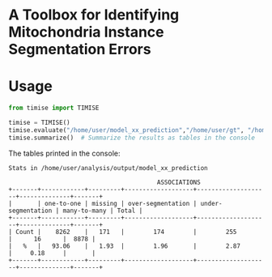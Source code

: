 # A **T**oolbox for **I**dentifying **M**itochondria **I**nstance **S**egmentation **E**rrors

# Usage

```python
from timise import TIMISE

timise = TIMISE()
timise.evaluate("/home/user/model_xx_prediction","/home/user/gt", "/home/user/output", data_resolution=[30,8,8])
timise.summarize()  # Summarize the results as tables in the console
```
The tables printed in the console:

```
Stats in /home/user/analysis/output/model_xx_prediction

                                         ASSOCIATIONS
+-------+------------+---------+-------------------+--------------------+--------------+-------+
|       | one-to-one | missing | over-segmentation | under-segmentation | many-to-many | Total |
+-------+------------+---------+-------------------+--------------------+--------------+-------+
| Count |    8262    |   171   |        174        |        255         |      16      |  8878 |
|   %   |   93.06    |   1.93  |        1.96       |        2.87        |     0.18     |       |
+-------+------------+---------+-------------------+--------------------+--------------+-------+
```


